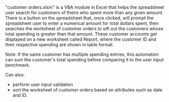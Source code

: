 "customer orders.xlsm" is a VBA module in Excel that helps the spreadsheet user search for customers of theirs who spent more than any given amount.
There is a button on the spreadsheet that, once clicked, will prompt the spreadsheet user to enter a numerical amount for total dollars spent, then searches the worksheet of customer orders to sift out the customers whose total spending is greater than that amount. These customer accounts get displayed on a new worksheet called Report, where the customer ID and their respective spending are shown in table format.

Note: If the same customer has multiple spending entries, this automation can sum the customer's total spending before comparing it to the user input benchmark.


Can also:
- perform user input validation
- sort the worksheet of customer orders based on attributes such as date and ID.
